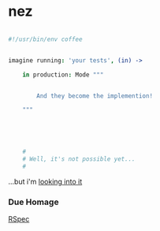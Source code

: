 nez
===

```coffee

#!/usr/bin/env coffee


imagine running: 'your tests', (in) -> 

    in production: Mode """


        And they become the implemention!

    """





    #
    # Well, it's not possible yet...
    # 

```

...but i'm [looking into it](https://github.com/nomilous/nimbal/blob/master/objective)


### Due Homage

[RSpec](http://rspec.info/)

